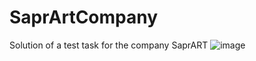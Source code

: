 # SaprArtCompany
 Solution of a test task for the company SaprART
![image](https://github.com/Kabzinskiy/SaprArtCompany/assets/46938798/ccc3630d-9dd6-4f5c-999c-e7344c36ccaf)
